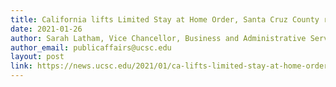 ```yaml
---
title: California lifts Limited Stay at Home Order, Santa Cruz County remains in purple tier
date: 2021-01-26
author: Sarah Latham, Vice Chancellor, Business and Administrative Services
author_email: publicaffairs@ucsc.edu
layout: post
link: https://news.ucsc.edu/2021/01/ca-lifts-limited-stay-at-home-order.html
---
```


